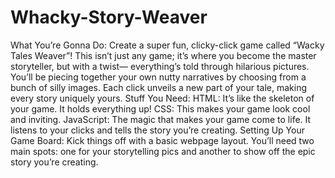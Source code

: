 # Whacky-Story-Weaver
What You’re Gonna Do:
Create a super fun, clicky-click game called “Wacky Tales Weaver”! This isn’t just
any game; it’s where you become the master storyteller, but with a twist—
everything’s told through hilarious pictures. You’ll be piecing together your own
nutty narratives by choosing from a bunch of silly images. Each click unveils a new
part of your tale, making every story uniquely yours.
Stuff You Need:
HTML: It’s like the skeleton of your game. It holds everything up!
CSS: This makes your game look cool and inviting.
JavaScript: The magic that makes your game come to life. It listens to your clicks
and tells the story you’re creating.
Setting Up Your Game Board:
Kick things off with a basic webpage layout. You’ll need two main spots: one for
your storytelling pics and another to show off the epic story you’re creating.
